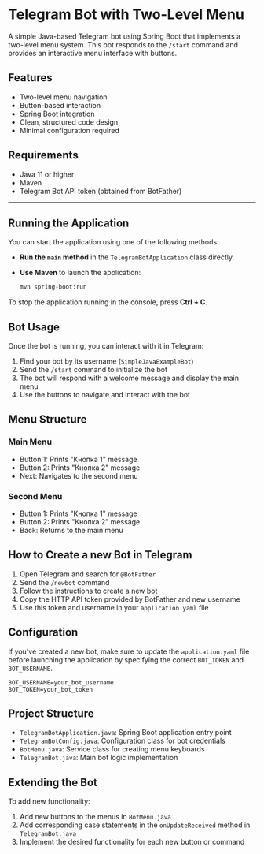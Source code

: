 # Telegram Bot with Two-Level Menu

A simple Java-based Telegram bot using Spring Boot that implements a two-level menu system. This bot responds to the `/start` command and provides an interactive menu interface with buttons.

## Features

- Two-level menu navigation
- Button-based interaction
- Spring Boot integration
- Clean, structured code design
- Minimal configuration required

## Requirements

- Java 11 or higher
- Maven
- Telegram Bot API token (obtained from BotFather)


---

## Running the Application

You can start the application using one of the following methods:

- **Run the `main` method** in the `TelegramBotApplication` class directly.
- **Use Maven** to launch the application:

  ```bash
  mvn spring-boot:run
  ```  

To stop the application running in the console, press **Ctrl + C**.

## Bot Usage

Once the bot is running, you can interact with it in Telegram:

1. Find your bot by its username (`SimpleJavaExampleBot`)
2. Send the `/start` command to initialize the bot
3. The bot will respond with a welcome message and display the main menu
4. Use the buttons to navigate and interact with the bot

## Menu Structure

### Main Menu
- Button 1: Prints "Кнопка 1" message
- Button 2: Prints "Кнопка 2" message 
- Next: Navigates to the second menu

### Second Menu
- Button 1: Prints "Кнопка 1" message
- Button 2: Prints "Кнопка 2" message
- Back: Returns to the main menu

## How to Create a new Bot in Telegram

1. Open Telegram and search for `@BotFather`
2. Send the `/newbot` command
3. Follow the instructions to create a new bot
4. Copy the HTTP API token provided by BotFather and new username
5. Use this token and username in your `application.yaml` file

## Configuration

If you've created a new bot, make sure to update the `application.yaml` file before launching the application by specifying the correct `BOT_TOKEN` and `BOT_USERNAME`.

```properties
BOT_USERNAME=your_bot_username
BOT_TOKEN=your_bot_token
```

## Project Structure

- `TelegramBotApplication.java`: Spring Boot application entry point
- `TelegramBotConfig.java`: Configuration class for bot credentials
- `BotMenu.java`: Service class for creating menu keyboards
- `TelegramBot.java`: Main bot logic implementation

## Extending the Bot

To add new functionality:
1. Add new buttons to the menus in `BotMenu.java`
2. Add corresponding case statements in the `onUpdateReceived` method in `TelegramBot.java`
3. Implement the desired functionality for each new button or command